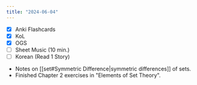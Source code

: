```yaml
---
title: "2024-06-04"
---
```


- [x] Anki Flashcards
- [x] KoL
- [x] OGS
- [ ] Sheet Music (10 min.)
- [ ] Korean (Read 1 Story)

* Notes on [[set#Symmetric Difference|symmetric differences]] of sets.
* Finished Chapter 2 exercises in "Elements of Set Theory".